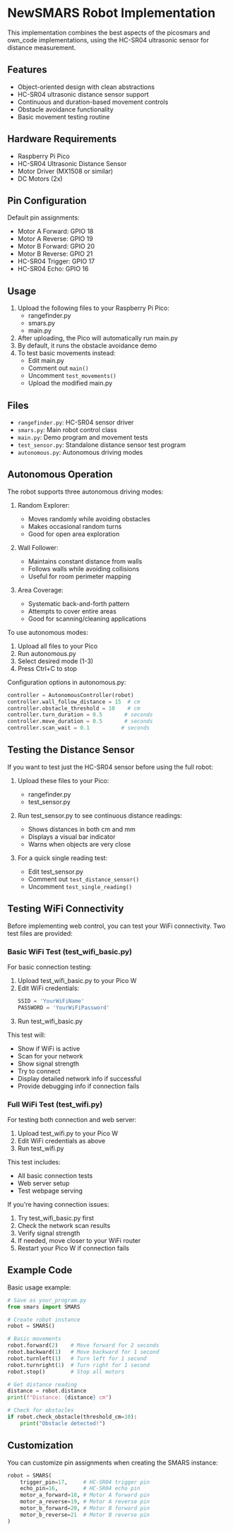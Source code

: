 # NewSMARS Robot Implementation

This implementation combines the best aspects of the picosmars and own_code implementations, using the HC-SR04 ultrasonic sensor for distance measurement.

## Features

- Object-oriented design with clean abstractions
- HC-SR04 ultrasonic distance sensor support
- Continuous and duration-based movement controls
- Obstacle avoidance functionality
- Basic movement testing routine

## Hardware Requirements

- Raspberry Pi Pico
- HC-SR04 Ultrasonic Distance Sensor
- Motor Driver (MX1508 or similar)
- DC Motors (2x)

## Pin Configuration

Default pin assignments:
- Motor A Forward: GPIO 18
- Motor A Reverse: GPIO 19
- Motor B Forward: GPIO 20
- Motor B Reverse: GPIO 21
- HC-SR04 Trigger: GPIO 17 
- HC-SR04 Echo: GPIO 16

## Usage

1. Upload the following files to your Raspberry Pi Pico:
   - rangefinder.py
   - smars.py
   - main.py
2. After uploading, the Pico will automatically run main.py
3. By default, it runs the obstacle avoidance demo
4. To test basic movements instead:
   - Edit main.py 
   - Comment out `main()`
   - Uncomment `test_movements()`
   - Upload the modified main.py

## Files

- `rangefinder.py`: HC-SR04 sensor driver
- `smars.py`: Main robot control class
- `main.py`: Demo program and movement tests
- `test_sensor.py`: Standalone distance sensor test program
- `autonomous.py`: Autonomous driving modes

## Autonomous Operation

The robot supports three autonomous driving modes:

1. Random Explorer:
   - Moves randomly while avoiding obstacles
   - Makes occasional random turns
   - Good for open area exploration

2. Wall Follower:
   - Maintains constant distance from walls
   - Follows walls while avoiding collisions
   - Useful for room perimeter mapping

3. Area Coverage:
   - Systematic back-and-forth pattern
   - Attempts to cover entire areas
   - Good for scanning/cleaning applications

To use autonomous modes:
1. Upload all files to your Pico
2. Run autonomous.py
3. Select desired mode (1-3)
4. Press Ctrl+C to stop

Configuration options in autonomous.py:
```python
controller = AutonomousController(robot)
controller.wall_follow_distance = 15  # cm
controller.obstacle_threshold = 10    # cm
controller.turn_duration = 0.5       # seconds
controller.move_duration = 0.5       # seconds
controller.scan_wait = 0.1          # seconds
```

## Testing the Distance Sensor

If you want to test just the HC-SR04 sensor before using the full robot:

1. Upload these files to your Pico:
   - rangefinder.py
   - test_sensor.py

2. Run test_sensor.py to see continuous distance readings:
   - Shows distances in both cm and mm
   - Displays a visual bar indicator
   - Warns when objects are very close
   
3. For a quick single reading test:
   - Edit test_sensor.py
   - Comment out `test_distance_sensor()`
   - Uncomment `test_single_reading()`

## Testing WiFi Connectivity

Before implementing web control, you can test your WiFi connectivity. Two test files are provided:

### Basic WiFi Test (test_wifi_basic.py)
For basic connection testing:
1. Upload test_wifi_basic.py to your Pico W
2. Edit WiFi credentials:
   ```python
   SSID = 'YourWiFiName'
   PASSWORD = 'YourWiFiPassword'
   ```
3. Run test_wifi_basic.py

This test will:
- Show if WiFi is active
- Scan for your network
- Show signal strength
- Try to connect
- Display detailed network info if successful
- Provide debugging info if connection fails

### Full WiFi Test (test_wifi.py)
For testing both connection and web server:
1. Upload test_wifi.py to your Pico W
2. Edit WiFi credentials as above
3. Run test_wifi.py

This test includes:
- All basic connection tests
- Web server setup
- Test webpage serving

If you're having connection issues:
1. Try test_wifi_basic.py first
2. Check the network scan results
3. Verify signal strength
4. If needed, move closer to your WiFi router
5. Restart your Pico W if connection fails

## Example Code

Basic usage example:
```python
# Save as your_program.py
from smars import SMARS

# Create robot instance
robot = SMARS()

# Basic movements
robot.forward(2)    # Move forward for 2 seconds
robot.backward(1)   # Move backward for 1 second
robot.turnleft(1)   # Turn left for 1 second
robot.turnright(1)  # Turn right for 1 second
robot.stop()        # Stop all motors

# Get distance reading
distance = robot.distance
print(f"Distance: {distance} cm")

# Check for obstacles
if robot.check_obstacle(threshold_cm=10):
    print("Obstacle detected!")
```

## Customization

You can customize pin assignments when creating the SMARS instance:

```python
robot = SMARS(
    trigger_pin=17,     # HC-SR04 trigger pin
    echo_pin=16,        # HC-SR04 echo pin
    motor_a_forward=18, # Motor A forward pin
    motor_a_reverse=19, # Motor A reverse pin
    motor_b_forward=20, # Motor B forward pin
    motor_b_reverse=21  # Motor B reverse pin
)
